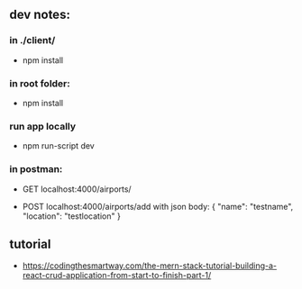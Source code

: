## dev notes:
### in ./client/
* npm install

### in root folder:
* npm install

### run app locally
* npm run-script dev

### in postman:
* GET localhost:4000/airports/

* POST localhost:4000/airports/add
with json body:
{
    "name": "testname",
    "location": "testlocation"
}

## tutorial 
* https://codingthesmartway.com/the-mern-stack-tutorial-building-a-react-crud-application-from-start-to-finish-part-1/
